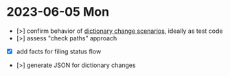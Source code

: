 # 2023-06-05 Mon

- [>] confirm behavior of [dictionary change scenarios](./2023-06-02.md), ideally as test code
- [>] assess "check paths" approach
- [x] add facts for filing status flow
- [>] generate JSON for dictionary changes 
